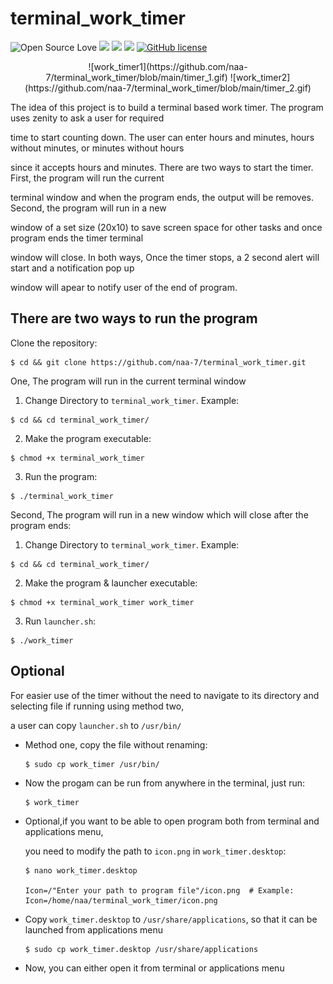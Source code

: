 # terminal_work_timer

![Open Source Love](https://badges.frapsoft.com/os/v3/open-source.svg?v=103) <img src="https://cdn.rawgit.com/sindresorhus/awesome/d7305f38d29fed78fa85652e3a63e154dd8e8829/media/badge.svg"> <img src="https://img.shields.io/github/stars/naa-7/picoCTF?style=social"> <img src="https://img.shields.io/github/repo-size/naa-7/picoCTF"> [![GitHub license](https://img.shields.io/github/license/Naereen/StrapDown.js.svg)](https://github.com/naa-7/terminal_work_timer/LICENSE)

<p align="center">
![work_timer1](https://github.com/naa-7/terminal_work_timer/blob/main/timer_1.gif)
![work_timer2](https://github.com/naa-7/terminal_work_timer/blob/main/timer_2.gif)
</p>
The idea of this project is to build a terminal based work timer. The program uses zenity to ask a user for required

time to start counting down. The user can enter hours and minutes, hours without minutes, or minutes without hours 

since it accepts hours and minutes. There are two ways to start the timer. First, the program will run the current 

terminal window and when the program ends, the output will be removes. Second, the program will run in a new 

window of a set size (20x10) to save screen space for other tasks and once program ends the timer terminal 

window will close. In both ways, Once the timer stops, a 2 second alert will start and a notification pop up 

window will apear to notify user of the end of program.



## There are two ways to run the program

 Clone the repository:
  
    $ cd && git clone https://github.com/naa-7/terminal_work_timer.git

 One, The program will run in the current terminal window

  1) Change Directory to `terminal_work_timer`. Example:

    $ cd && cd terminal_work_timer/

  2) Make the program executable:
    
    $ chmod +x terminal_work_timer

  3) Run the program:
 
    $ ./terminal_work_timer 


 Second, The program will run in a new window which will close after the program ends:
   
  1) Change Directory to `terminal_work_timer`. Example:

    $ cd && cd terminal_work_timer/

  2) Make the program & launcher executable:

    $ chmod +x terminal_work_timer work_timer

  3) Run `launcher.sh`:

    $ ./work_timer 


## Optional

 For easier use of the timer without the need to navigate to its directory and selecting file if running using method two,

 a user can copy `launcher.sh` to `/usr/bin/`

  - Method one, copy the file without renaming:
	
        $ sudo cp work_timer /usr/bin/

  - Now the progam can be run from anywhere in the terminal, just run:

        $ work_timer

  - Optional,if you want to be able to open program both from terminal and applications menu, 

    you need to modify the path to `icon.png` in `work_timer.desktop`:

        $ nano work_timer.desktop

        Icon=/"Enter your path to program file"/icon.png  # Example: Icon=/home/naa/terminal_work_timer/icon.png

  - Copy `work_timer.desktop` to `/usr/share/applications`, so that it can be launched from applications menu

        $ sudo cp work_timer.desktop /usr/share/applications

  - Now, you can either open it from terminal or applications menu
